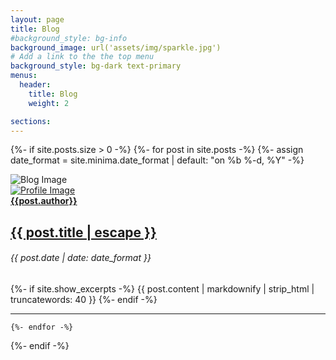 ```yaml
---
layout: page
title: Blog
#background_style: bg-info
background_image: url('assets/img/sparkle.jpg')
# Add a link to the the top menu
background_style: bg-dark text-primary
menus:
  header:
    title: Blog
    weight: 2

sections:
---
```


{%- if site.posts.size > 0 -%}
    {%- for post in site.posts -%}
		{%- assign date_format = site.minima.date_format | default: "on %b %-d, %Y" -%}
<div class="blog-post">
<div class="row">
	<div class="col-md-4">
		<div class="blog-image"><img src="{{ post.image }}" alt="Blog Image"></div>
	</div>
	<div class="col-md-8">
    <div class="avatar-area">
      <a class="avatar" href="{{post.authorhome}}"><img src="{{post.avatar}}" alt="Profile Image"></a>
      <div class="right-area">
        <a class="name" href="{{post.authorhome}}"><b>{{post.author}}</b></a>
      </div>
    </div>
		<div class="blog-info">
			<h2>
				<a class="post-link" href="{{ post.url | relative_url }}">
					<b>{{ post.title | escape }}</b>
				</a>
			</h2>
      <h6 class="date">{{ post.date | date: date_format }}</h6>
			<p>{%- if site.show_excerpts -%}
				{{ post.content | markdownify | strip_html | truncatewords: 40 }}
				<!--{{ post.excerpt }} -->
				{%- endif -%}
			</p>
		</div>
	</div>
</div>
</div>
<hr class="divider my-4">

	{%- endfor -%}
{%- endif -%}
